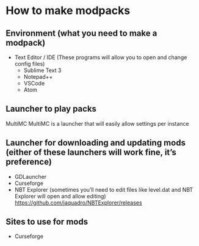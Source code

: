 # How to make modpacks


## Environment (what you need to make a modpack)
- Text Editor / IDE (These programs will allow you to open and change config files)
    - Sublime Text 3
    - Notepad++
    - VSCode
    - Atom

## Launcher to play packs
MultiMC
MultiMC is a launcher that will easily allow settings per instance
## Launcher for downloading and updating mods (either of these launchers will work fine, it’s preference)
- GDLauncher
- Curseforge
- NBT Explorer (sometimes you’ll need to edit files like level.dat and NBT Explorer will open and allow editing)
https://github.com/jaquadro/NBTExplorer/releases

## Sites to use for mods
- Curseforge
